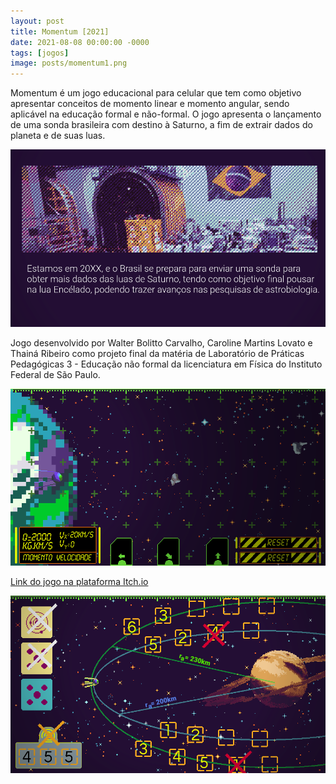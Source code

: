 ```yaml
---
layout: post
title: Momentum [2021]
date: 2021-08-08 00:00:00 -0000
tags: [jogos]
image: posts/momentum1.png
---
```


Momentum é um jogo educacional para celular que tem como objetivo apresentar conceitos de momento linear e momento angular, sendo aplicável na educação formal e não-formal. O jogo apresenta o lançamento de uma sonda brasileira com destino à Saturno, a fim de extrair dados do planeta e de suas luas. 

![momentumz]

Jogo desenvolvido por Walter Bolitto Carvalho, Caroline Martins Lovato e Thainá Ribeiro como projeto final da matéria de Laboratório de Práticas Pedagógicas 3 - Educação não formal da licenciatura em Física do Instituto Federal de São Paulo. 

![momentuma]

<a href="https://bolitto.itch.io/momentum">Link do jogo na plataforma Itch.io</a>

![momentumb]


[momentumz]: /assets/img/posts/momentum2.png "Imagem do jogo"
[momentuma]: /assets/img/posts/momentum3.png "Imagem do jogo"
[momentumb]: /assets/img/posts/momentum4.png "Imagem do jogo"
